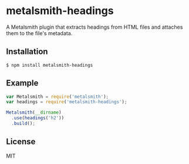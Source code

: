 
# metalsmith-headings

  A Metalsmith plugin that extracts headings from HTML files and attaches them to the file's metadata.

## Installation

    $ npm install metalsmith-headings

## Example

```js
var Metalsmith = require('metalsmith');
var headings = require('metalsmith-headings');

Metalsmith(__dirname)
  .use(headings('h2'))
  .build();
```

## License

  MIT
